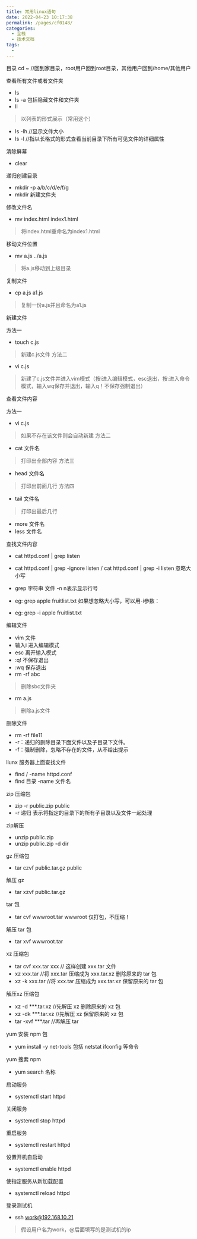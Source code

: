 ```yaml
---
title: 常用linux语句
date: 2022-04-23 10:17:38
permalink: /pages/cf0148/
categories:
  - 全栈
  - 技术文档
tags:
  - 
---
```


目录
cd ~  //回到家目录，root用户回到root目录，其他用户回到/home/其他用户

查看所有文件或者文件夹
* ls
* ls -a   包括隐藏文件和文件夹
* ll   
> 以列表的形式展示（常用这个）
* ls -lh //显示文件大小
* ls -l //指以长格式的形式查看当前目录下所有可见文件的详细属性

清除屏幕
* clear

递归创建目录
* mkdir -p a/b/c/d/e/f/g		
* mkdir 新建文件夹

修改文件名
* mv index.html index1.html 
> 将index.html重命名为index1.html

移动文件位置
* mv a.js ../a.js  
> 将a.js移动到上级目录

复制文件
* cp a.js a1.js 
> 复制一份a.js并且命名为a1.js

新建文件

方法一
* touch c.js 
> 新建c.js文件
方法二
* vi c.js 
> 新建了c.js文件并进入vim模式（按i进入编辑模式，esc退出，按:进入命令模式，输入wq保存并退出，输入q！不保存强制退出）

查看文件内容

方法一
* vi c.js 
> 如果不存在该文件则会自动新建
方法二
* cat 文件名  
> 打印出全部内容
方法三
* head 文件名 
> 打印出前面几行
方法四
* tail 文件名 
> 打印出最后几行 
* more 文件名
* less 文件名

查找文件内容
* cat httpd.conf | grep listen
* cat httpd.conf | grep -ignore listen / cat httpd.conf | grep -i listen 忽略大小写
* grep 字符串 文件 -n  n表示显示行号

* eg: grep apple fruitlist.txt
如果想忽略大小写，可以用-i参数：
* eg: grep -i apple fruitlist.txt


编辑文件
* vim 文件
* 输入i 进入编辑模式
* esc 离开输入模式
* :q! 不保存退出
* :wq 保存退出
* rm -rf abc  
> 删除sbc文件夹
* rm a.js 
> 删除a.js文件

删除文件
* rm -rf file11
* -r：递归的删除目录下面文件以及子目录下文件。
* -f：强制删除，忽略不存在的文件，从不给出提示

liunx 服务器上面查找文件
* find / -name httpd.conf
* find 目录 -name 文件名

zip 压缩包
* zip -r public.zip public
* -r 递归 表示将指定的目录下的所有子目录以及文件一起处理

zip解压
* unzip public.zip
* unzip public.zip -d dir

gz 压缩包
* tar czvf public.tar.gz public

解压 gz
* tar xzvf public.tar.gz

tar 包
* tar cvf wwwroot.tar wwwroot 仅打包，不压缩！

解压 tar 包
* tar xvf wwwroot.tar

xz 压缩包
* tar cvf xxx.tar xxx // 这样创建 xxx.tar 文件
* xz xxx.tar //将 xxx.tar 压缩成为 xxx.tar.xz 删除原来的 tar 包
* xz -k xxx.tar //将 xxx.tar 压缩成为 xxx.tar.xz 保留原来的 tar 包

解压xz 压缩包
* xz -d ***.tar.xz //先解压 xz 删除原来的 xz 包
* xz -dk ***.tar.xz //先解压 xz 保留原来的 xz 包
* tar -xvf ***.tar //再解压 tar

yum 安装 npm 包
* yum install -y net-tools 包括 netstat ifconfig 等命令

yum 搜索 npm
* yum search 名称

启动服务
* systemctl start httpd

关闭服务
* systemctl stop httpd

重启服务
* systemctl restart httpd

设置开机自启动
* systemctl enable httpd

使指定服务从新加载配置
* systemctl reload httpd

登录测试机
* ssh work@192.168.10.21  
> 假设用户名为work，@后面填写的是测试机的ip

 <comment/> 
